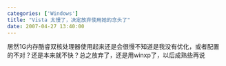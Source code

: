```yaml
---
categories: ['Windows']
title: "Vista 太慢了，决定放弃使用她的念头了"
date: 2007-04-27 13:40:00
---
```

居然1G内存酷睿双核处理器使用起来还是会很慢不知道是我没有优化，或者配置的不对？还是本来就不快？总之放弃了，还是用winxp了，以后成熟些再说

